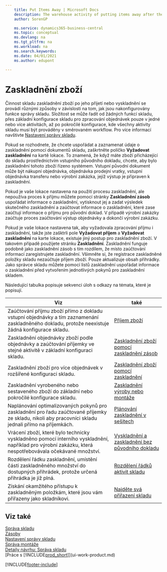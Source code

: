 ```yaml
---
    title: Put Items Away | Microsoft Docs
    description: The warehouse activity of putting items away after they are received or output is performed in different ways depending on how warehouse management features are configured.
    author: SorenGP

    ms.service: dynamics365-business-central
    ms.topic: conceptual
    ms.devlang: na
    ms.tgt_pltfrm: na
    ms.workload: na
    ms.search.keywords:
    ms.date: 04/01/2021
    ms.author: edupont

---
```

# Zaskladnění zboží
Činnost skladu zaskladnění zboží po jeho přijetí nebo vyskladnění se provádí různými způsoby v závislosti na tom, jak jsou nakonfigurovány funkce správy skladu. Složitost se může řadit od žádných funkcí skladu, přes základní konfigurace skladu pro zpracování objednávek pouze v jedné nebo více aktivitách, až po pokročilé konfigurace, kde všechny aktivity skladu musí být prováděny v směrovaném workflow. Pro více informací navštivte [Nastavení správy skladu](warehouse-setup-warehouse.md).

Pokud se rozhodnete, že chcete uspořádat a zaznamenat údaje o zaskladnění pomocí dokumentů skladu, zaškrtněte políčko **Vyžadovat zaskladnění** na kartě lokace. To znamená, že když máte zboží přicházející do skladu prostřednictvím vstupního původního dokladu, chcete, aby bylo zaskladnění tohoto zboží řízeno systémem. Vstupní původní dokument může být nákupní objednávka, objednávka prodejní vratky, vstupní objednávka transferu nebo výrobní zakázka, jejíž výstup je připraven k zaskladnění.

Pokud je vaše lokace nastavena na použití procesu zaskladnění, ale nepoužíva proces k příjmu můžete pomocí stránky **Zaskladnění zásob** uspořádat informace o zaskladnění, vytisknout jej a zadat výsledek skutečného zaskladnění a zaúčtovat informace o zaskladnění, které zase zaúčtují informace o příjmu pro původní doklad. V případě výrobní zakázky zaúčtuje proces zaúčtování výstup objednávky a dokončí výrobní zakázku.

Pokud je vaše lokace nastavena tak, aby vyžadovala zpracování příjmu i zaskladnění, takže jste zašktrli pole **Vyžadovat příjem** a **Vyžadovat zaskladnění** na karte lokace, existuje jiný postup pro zaskladnění zboží. V takovém případě použijete stránku **Zaskladnění**. Zaskladnění funguje podobně jako zaskladnění zásob s tím rozdílem, že místo zaúčtování informací zaregistrujete zaskladnění. Všimněte si, že registrace zaskladněné položky skladu nezaúčtuje příjem zboží. Pouze aktualizuje obsah přihrádky. Jako správce skladu můžete pomocí listů zaskladnění uspořádat informace o zaskladnění před vytvořením jednotlivých pokynů pro zaskladnění skladem.

Následující tabulka popisuje sekvenci úloh s odkazy na témata, které je popisují.

| **Viz** | **také** |
|------------|-------------|  
| Zaúčtování příjmu zboží přímo z dokladu vstupní objednávky a tím zaznamenání zaskladněného dokladu, protože neexistuje žádná konfigurace skladu. | [Příjem zboží](warehouse-how-receive-items.md) |
| Zaskladnění objednávky zboží podle objednávky a zaúčtování příjemky ve stejné aktivitě v základní konfiguraci skladu. | [Zaskladnění zboží pomocí zaskladnění zásob](warehouse-how-to-put-items-away-with-inventory-put-aways.md) |
| Zaskladnění zboží pro více objednávek v rozšířené konfiguraci skladu. | [Zaskladnění zboží pomocí zaskladnění](warehouse-how-to-put-items-away-with-warehouse-put-aways.md) |
| Zaskladnění vyrobeného nebo sestaveného zboží do základní nebo pokročilé konfigurace skladu. | [Zaskladnění výroby nebo montáže](warehouse-how-to-put-away-production-output.md) |
| Naplánování optimalizovaných pokynů pro zaskladnění pro řadu zaúčtované příjemky ze skladu, nikoli aby pracovníci skladu jednali přímo na příjemkách. | [Plánování zaskladnění v sešitech](warehouse-how-to-plan-put-aways-in-worksheets.md) |
| Vrácení zboží, které bylo technicky vyskladněno pomocí interního vyskladnění, například pro výrobní zakázku, která nespotřebovávala očekávané množství. | [Vyskladnění a zaskladnění bez původního dokladu](warehouse-how-to-create-put-aways-from-internal-put-aways.md) |
| Rozdělení řádku zaskladnění, umístění části zaskladněného množství do dostupných přihrádek, protože určená přihrádka je již plná. | [Rozdělení řádků aktivit skladu](warehouse-how-to-split-warehouse-activity-lines.md) |
| Získání okamžitého přístupu k zaskladněným položkám, které jsou vám přiřazeny jako skladníkovi. | [Najděte svá přiřazení skladu](warehouse-how-to-find-your-warehouse-assignments.md) |

## Viz také
[Správa skladu](warehouse-manage-warehouse.md)    
[Zásoby](inventory-manage-inventory.md)    
[Nastavení správy skladu](warehouse-setup-warehouse.md)       
[Správa montáže](assembly-assemble-items.md)      
[Detaily návrhu: Správa skladu](design-details-warehouse-management.md)    
[Práce s [!INCLUDE[prod_short](includes/prod_short.md)]](ui-work-product.md)


[!INCLUDE[footer-include](includes/footer-banner.md)]